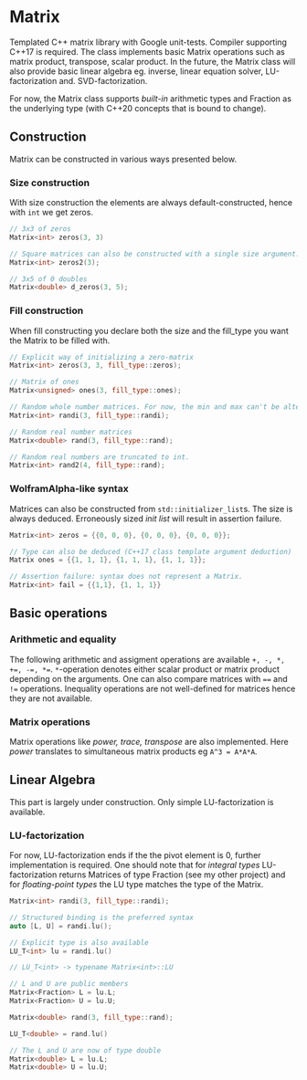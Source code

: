# Matrix
Templated C++ matrix library with Google unit-tests. Compiler supporting C++17 is required. The class implements basic Matrix operations such as matrix product, transpose, scalar product. In the future, the Matrix class will also provide basic linear algebra eg. inverse, linear equation solver, LU-factorization and. SVD-factorization.

For now, the Matrix class supports *built-in* arithmetic types and Fraction as the underlying type (with C++20 concepts that is bound to change).

## Construction
Matrix can be constructed in various ways presented below.

### Size construction
With size construction the elements are always default-constructed, hence with `int` we get zeros.
```cpp
// 3x3 of zeros
Matrix<int> zeros(3, 3)

// Square matrices can also be constructed with a single size argument.
Matrix<int> zeros2(3);

// 3x5 of 0 doubles
Matrix<double> d_zeros(3, 5);
```
### Fill construction
When fill constructing you declare both the size and the fill_type you want the Matrix to be filled with.
```cpp
// Explicit way of initializing a zero-matrix
Matrix<int> zeros(3, 3, fill_type::zeros);

// Matrix of ones
Matrix<unsigned> ones(3, fill_type::ones);

// Random whole number matrices. For now, the min and max can't be altered.
Matrix<int> randi(3, fill_type::randi);

// Random real number matrices
Matrix<double> rand(3, fill_type::rand);

// Random real numbers are truncated to int.
Matrix<int> rand2(4, fill_type::rand);
```

### WolframAlpha-like syntax
Matrices can also be constructed from `std::initializer_list`s. The size is always deduced. Erroneously sized *init list* will result in assertion failure.
```cpp
Matrix<int> zeros = {{0, 0, 0}, {0, 0, 0}, {0, 0, 0}};

// Type can also be deduced (C++17 class template argument deduction)
Matrix ones = {{1, 1, 1}, {1, 1, 1}, {1, 1, 1}};

// Assertion failure: syntax does not represent a Matrix.
Matrix<int> fail = {{1,1}, {1, 1, 1}}
```

## Basic operations

### Arithmetic and equality
The following arithmetic and assigment operations are available `+, -, *, +=, -=, *=`. `*`-operation denotes either scalar product or matrix product depending on the arguments. One can also compare matrices with `==` and `!=` operations. Inequality operations are not well-defined for matrices hence they are not available.
 
### Matrix operations
Matrix operations like *power, trace, transpose* are also implemented. Here *power* translates to simultaneous matrix products eg `A^3 = A*A*A`.

## Linear Algebra
This part is largely under construction. Only simple LU-factorization is available. 

### LU-factorization
For now, LU-factorization ends if the the pivot element is 0, further implementation is required. One should note that for *integral types* LU-factorization returns Matrices of type Fraction (see my other project) and for *floating-point types* the LU type matches the type of the Matrix.
```cpp
Matrix<int> randi(3, fill_type::randi);

// Structured binding is the preferred syntax
auto [L, U] = randi.lu();

// Explicit type is also available
LU_T<int> lu = randi.lu()

// LU_T<int> -> typename Matrix<int>::LU

// L and U are public members
Matrix<Fraction> L = lu.L;
Matrix<Fraction> U = lu.U;

Matrix<double> rand(3, fill_type::rand);

LU_T<double> = rand.lu()

// The L and U are now of type double
Matrix<double> L = lu.L;
Matrix<double> U = lu.U;
``` 

